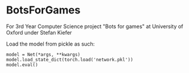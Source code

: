 # BotsForGames
For 3rd Year Computer Science project "Bots for games" at University of Oxford under Stefan Kiefer

Load the model from pickle as such:
```
model = Net(*args, **kwargs)
model.load_state_dict(torch.load('network.pkl'))
model.eval()
```
